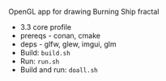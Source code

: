 OpenGL app for drawing Burning Ship fractal
* 3.3 core profile
* prereqs - conan, cmake
* deps - glfw, glew, imgui, glm
* Build: `build.sh`
* Run: `run.sh`
* Build and run: `doall.sh`
